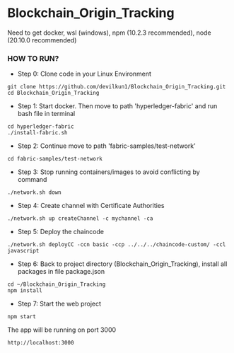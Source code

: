 # Blockchain_Origin_Tracking

Need to get docker, wsl (windows), npm (10.2.3 recommended), node (20.10.0 recommended)

### HOW TO RUN?
- Step 0: Clone code in your Linux Environment
```
git clone https://github.com/devilkun1/Blockchain_Origin_Tracking.git
cd Blockchain_Origin_Tracking
```
- Step 1: Start docker. Then move to path 'hyperledger-fabric' and run bash file in terminal
```
cd hyperledger-fabric
./install-fabric.sh
```
- Step 2: Continue move to path 'fabric-samples/test-network'
```
cd fabric-samples/test-network
```
- Step 3: Stop running containers/images to avoid conflicting by command
```
./network.sh down
```
- Step 4: Create channel with Certificate Authorities
```
./network.sh up createChannel -c mychannel -ca
```
- Step 5: Deploy the chaincode
```
./network.sh deployCC -ccn basic -ccp ../../../chaincode-custom/ -ccl javascript
```
- Step 6: Back to project directory (Blockchain_Origin_Tracking), install all packages in file package.json
```
cd ~/Blockchain_Origin_Tracking
npm install
```
- Step 7: Start the web project
```
npm start
```
The app will be running on port 3000
```
http://localhost:3000
```

